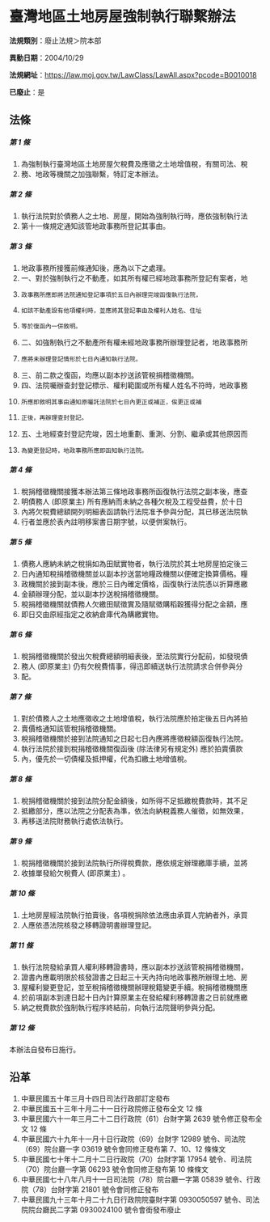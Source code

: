 # 臺灣地區土地房屋強制執行聯繫辦法

**法規類別**：廢止法規＞院本部

**異動日期**：2004/10/29  

**法規網址**：https://law.moj.gov.tw/LawClass/LawAll.aspx?pcode=B0010018

**已廢止**：是



## 法條
##### 第 1 條
1. 為強制執行臺灣地區土地房屋欠稅費及應徵之土地增值稅，有關司法、稅
1. 務、地政等機關之加強聯繫，特訂定本辦法。

##### 第 2 條
1. 執行法院對於債務人之土地、房屋，開始為強制執行時，應依強制執行法
1. 第十一條規定通知該管地政事務所登記其事由。

##### 第 3 條
1. 地政事務所接獲前條通知後，應為以下之處理。
1. 一、對於強制執行之不動產，如其所有權已經地政事務所登記有案者，地
1.     政事務所應即將法院通知登記事項於五日內辦理完竣函復執行法院，
1.     如該不動產設有他項權利時，並應將其登記事由及權利人姓名、住址
1.     等於復函內一併敘明。
1. 二、如強制執行之不動產所有權未經地政事務所辦理登記者，地政事務所
1.     應將未辦理登記情形於七日內通知執行法院。
1. 三、前二款之復函，均應以副本抄送該管稅捐稽徵機關。
1. 四、法院囑辦查封登記標示、權利範圍或所有權人姓名不符時，地政事務
1.     所應即敘明其事由通知原囑託法院於七日內更正或補正，俟更正或補
1.     正後，再辦理查封登記。
1. 五、土地經查封登記完竣，因土地重劃、重測、分割、繼承或其他原因而
1.     為變更登記時，地政事務所應即函知執行法院。

##### 第 4 條
1. 稅捐稽徵機關接獲本辦法第三條地政事務所函復執行法院之副本後，應查
1. 明債務人 (即原業主) 所有應納而未納之各種欠稅及工程受益費，於十日
1. 內將欠稅費總額開列明細表函請執行法院准予參與分配，其已移送法院執
1. 行者並應於表內註明移案書日期字號，以便併案執行。

##### 第 5 條
1. 債務人應納未納之稅捐如為田賦實物者，執行法院於其土地房屋拍定後三
1. 日內通知稅捐稽徵機關並以副本抄送當地糧政機關以便確定換算價格。糧
1. 政機關於接到副本後，應於三日內確定價格，函復執行法院憑以折算應繳
1. 金額辦理分配，並以副本抄送稅捐稽徵機關。
1. 稅捐稽徵機關就債務人欠繳田賦徵實及隨賦徵購稻穀獲得分配之金額，應
1. 即日交由原經指定之收納倉庫代為購繳實物。

##### 第 6 條
1. 稅捐稽徵機關於發出欠稅費總額明細表後，至法院實行分配前，如發現債
1. 務人 (即原業主) 仍有欠稅費情事，得迅即續送執行法院請求合併參與分
1. 配。

##### 第 7 條
1. 對於債務人之土地應徵收之土地增值稅，執行法院應於拍定後五日內將拍
1. 賣價格通知該管稅捐稽徵機關。
1. 稅捐稽徵機關於接到法院通知之日起七日內應將應徵稅額函復執行法院。
1. 執行法院於接到稅捐稽徵機關復函後 (除法律另有規定外) 應於拍賣價款
1. 內，優先於一切債權及抵押權，代為扣繳土地增值稅。

##### 第 8 條
1. 稅捐稽徵機關於接到法院分配金額後，如所得不足抵繳稅費款時，其不足
1. 抵繳部分，應以法院之分配表為準，依法向納稅義務人催徵，如無效果，
1. 再移送法院財務執行處依法執行。

##### 第 9 條
1. 稅捐稽徵機關於接到法院執行所得稅費款，應依規定辦理繳庫手續，並將
1. 收據單發給欠稅費人 (即原業主) 。

##### 第 10 條
1. 土地房屋經法院執行拍賣後，各項稅捐除依法應由承買人完納者外，承買
1. 人應依憑法院核發之移轉證明書辦理登記。

##### 第 11 條
1. 執行法院發給承買人權利移轉證書時，應以副本抄送該管稅捐稽徵機關，
1. 證書內應載明限於核發證書之日起三十天內持向地政事務所辦理土地、房
1. 屋權利變更登記，並至稅捐稽徵機關辦理稅籍變更手續。稅捐稽徵機關應
1. 於前項副本到達日起十日內計算原業主在發給權利移轉證書之日前就應繳
1. 納之稅費款於強制執行程序終結前，向執行法院聲明參與分配。

##### 第 12 條
本辦法自發布日施行。

## 沿革
1. 中華民國五十年三月十四日司法行政部訂定發布
1. 中華民國五十三年十月二十一日行政院修正發布全文 12 條
1. 中華民國六十一年三月二十二日行政院（61）台財字第 2639 號令修正發布全文 12 條
1. 中華民國六十九年十一月十日行政院（69）台財字 12989  號令、司法院（69）院台廳一字 03619  號令會同修正發布第 7、10、12  條條文
1. 中華民國七十年十二月十二日行政院（70）台財字第 17954  號令、司法院（70）院台廳一字第 06293  號令會同修正發布第 10 條條文
1. 中華民國七十八年八月十一日司法院（78）院台廳一字第 05839  號令、行政院（78）台財字第 21801  號令會同修正發布
1. 中華民國九十三年十月二十九日行政院院臺財字第 0930050597 號令、司法院院台廳民二字第 0930024100 號令會銜發布廢止
